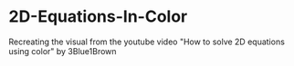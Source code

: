 # 2D-Equations-In-Color
Recreating the visual from the youtube video "How to solve 2D equations using color" by 3Blue1Brown
